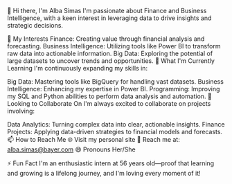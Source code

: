 👋 Hi there, I'm Alba Simas
I'm passionate about Finance and Business Intelligence, with a keen interest in leveraging data to drive insights and strategic decisions.

👀 My Interests
Finance: Creating value through financial analysis and forecasting.
Business Intelligence: Utilizing tools like Power BI to transform raw data into actionable information.
Big Data: Exploring the potential of large datasets to uncover trends and opportunities.
🌱 What I'm Currently Learning
I'm continuously expanding my skills in:

Big Data: Mastering tools like BigQuery for handling vast datasets.
Business Intelligence: Enhancing my expertise in Power BI.
Programming: Improving my SQL and Python abilities to perform data analysis and automation.
💼 Looking to Collaborate On
I'm always excited to collaborate on projects involving:

Data Analytics: Turning complex data into clear, actionable insights.
Finance Projects: Applying data-driven strategies to financial models and forecasts.
📫 How to Reach Me
🌐 Visit my personal site
📧 Reach me at: alba.simas@bayer.com
😄 Pronouns
Her/She

⚡ Fun Fact
I'm an enthusiastic intern at 56 years old—proof that learning and growing is a lifelong journey, and I'm loving every moment of it!

